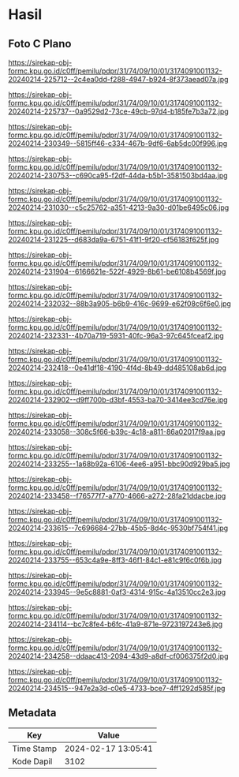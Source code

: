 # Hasil

## Foto C Plano

https://sirekap-obj-formc.kpu.go.id/c0ff/pemilu/pdpr/31/74/09/10/01/3174091001132-20240214-225712--2c4ea0dd-f288-4947-b924-8f373aead07a.jpg

https://sirekap-obj-formc.kpu.go.id/c0ff/pemilu/pdpr/31/74/09/10/01/3174091001132-20240214-225737--0a9529d2-73ce-49cb-97d4-b185fe7b3a72.jpg

https://sirekap-obj-formc.kpu.go.id/c0ff/pemilu/pdpr/31/74/09/10/01/3174091001132-20240214-230349--5815ff46-c334-467b-9df6-6ab5dc00f996.jpg

https://sirekap-obj-formc.kpu.go.id/c0ff/pemilu/pdpr/31/74/09/10/01/3174091001132-20240214-230753--c690ca95-f2df-44da-b5b1-3581503bd4aa.jpg

https://sirekap-obj-formc.kpu.go.id/c0ff/pemilu/pdpr/31/74/09/10/01/3174091001132-20240214-231030--c5c25762-a351-4213-9a30-d01be6495c06.jpg

https://sirekap-obj-formc.kpu.go.id/c0ff/pemilu/pdpr/31/74/09/10/01/3174091001132-20240214-231225--d683da9a-6751-41f1-9f20-cf56183f625f.jpg

https://sirekap-obj-formc.kpu.go.id/c0ff/pemilu/pdpr/31/74/09/10/01/3174091001132-20240214-231904--6166621e-522f-4929-8b61-be6108b4569f.jpg

https://sirekap-obj-formc.kpu.go.id/c0ff/pemilu/pdpr/31/74/09/10/01/3174091001132-20240214-232032--88b3a905-b6b9-416c-9699-e62f08c6f6e0.jpg

https://sirekap-obj-formc.kpu.go.id/c0ff/pemilu/pdpr/31/74/09/10/01/3174091001132-20240214-232331--4b70a719-5931-40fc-96a3-97c645fceaf2.jpg

https://sirekap-obj-formc.kpu.go.id/c0ff/pemilu/pdpr/31/74/09/10/01/3174091001132-20240214-232418--0e41df18-4190-4f4d-8b49-dd485108ab6d.jpg

https://sirekap-obj-formc.kpu.go.id/c0ff/pemilu/pdpr/31/74/09/10/01/3174091001132-20240214-232902--d9ff700b-d3bf-4553-ba70-3414ee3cd76e.jpg

https://sirekap-obj-formc.kpu.go.id/c0ff/pemilu/pdpr/31/74/09/10/01/3174091001132-20240214-233058--308c5f66-b39c-4c18-a811-86a02017f9aa.jpg

https://sirekap-obj-formc.kpu.go.id/c0ff/pemilu/pdpr/31/74/09/10/01/3174091001132-20240214-233255--1a68b92a-6106-4ee6-a951-bbc90d929ba5.jpg

https://sirekap-obj-formc.kpu.go.id/c0ff/pemilu/pdpr/31/74/09/10/01/3174091001132-20240214-233458--f76577f7-a770-4666-a272-28fa21ddacbe.jpg

https://sirekap-obj-formc.kpu.go.id/c0ff/pemilu/pdpr/31/74/09/10/01/3174091001132-20240214-233615--7c696684-27bb-45b5-8d4c-9530bf754f41.jpg

https://sirekap-obj-formc.kpu.go.id/c0ff/pemilu/pdpr/31/74/09/10/01/3174091001132-20240214-233755--653c4a9e-8ff3-46f1-84c1-e81c9f6c0f6b.jpg

https://sirekap-obj-formc.kpu.go.id/c0ff/pemilu/pdpr/31/74/09/10/01/3174091001132-20240214-233945--9e5c8881-0af3-4314-915c-4a13510cc2e3.jpg

https://sirekap-obj-formc.kpu.go.id/c0ff/pemilu/pdpr/31/74/09/10/01/3174091001132-20240214-234114--bc7c8fe4-b6fc-41a9-871e-9723197243e6.jpg

https://sirekap-obj-formc.kpu.go.id/c0ff/pemilu/pdpr/31/74/09/10/01/3174091001132-20240214-234258--ddaac413-2094-43d9-a8df-cf006375f2d0.jpg

https://sirekap-obj-formc.kpu.go.id/c0ff/pemilu/pdpr/31/74/09/10/01/3174091001132-20240214-234515--947e2a3d-c0e5-4733-bce7-4ff1292d585f.jpg


## Metadata

| Key        | Value               |
| ---------- | ------------------- |
| Time Stamp | 2024-02-17 13:05:41 |
| Kode Dapil | 3102                |



